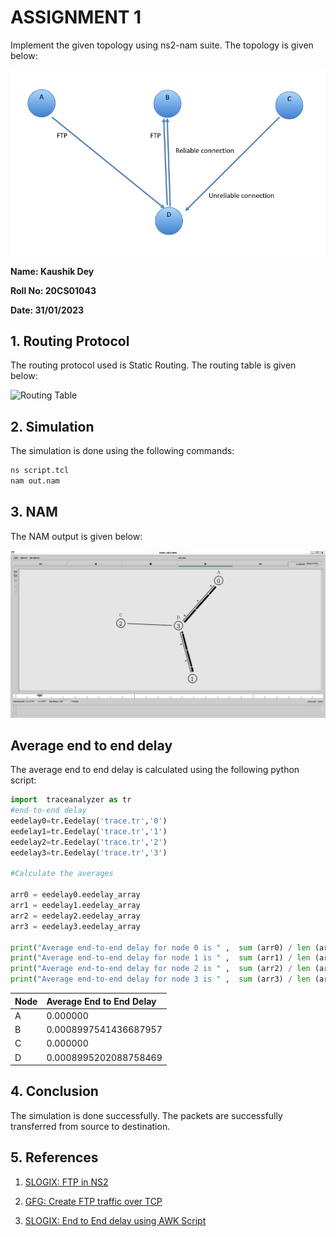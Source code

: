 # ASSIGNMENT 1

Implement the given topology using ns2-nam suite. The topology is given below:

![TOPOLOGY JPEG](.\assets\top.jpg)

**Name: Kaushik Dey**

**Roll No: 20CS01043**

**Date: 31/01/2023**

## 1. Routing Protocol

The routing protocol used is Static Routing. The routing table is given below:

![Routing Table](.\assets\routing_table.jpg)

## 2. Simulation

The simulation is done using the following commands:

```bash
ns script.tcl
nam out.nam
```

## 3. NAM

The NAM output is given below:

![NAM Output](assets\screenshot.jpg)

## Average end to end delay

The average end to end delay is calculated using the following python script:

```python
import  traceanalyzer as tr
#end-to-end delay
eedelay0=tr.Eedelay('trace.tr','0')
eedelay1=tr.Eedelay('trace.tr','1')
eedelay2=tr.Eedelay('trace.tr','2')
eedelay3=tr.Eedelay('trace.tr','3')

#Calculate the averages

arr0 = eedelay0.eedelay_array
arr1 = eedelay1.eedelay_array
arr2 = eedelay2.eedelay_array
arr3 = eedelay3.eedelay_array

print("Average end-to-end delay for node 0 is " ,  sum (arr0) / len (arr0))
print("Average end-to-end delay for node 1 is " ,  sum (arr1) / len (arr1))
print("Average end-to-end delay for node 2 is " ,  sum (arr2) / len (arr2))
print("Average end-to-end delay for node 3 is " ,  sum (arr3) / len (arr3))
```

| Node | Average End to End Delay |
| :---| :--- |
| A | 0.000000 |
| B | 0.0008997541436687957 |
| C | 0.000000 |
| D | 0.0008995202088758469 |

## 4. Conclusion

The simulation is done successfully. The packets are successfully transferred from source to destination.

## 5. References

1. [SLOGIX: FTP in NS2](https://slogix.in/source-code/ns2-sample-for-wired-networks/how-to-create-data-transfer-between-nodes-using-tcp-in-ns2/)

2. [GFG: Create FTP traffic over TCP](https://www.geeksforgeeks.org/tcl-script-to-create-ftp-traffic-over-tcp/)

3. [SLOGIX: End to End delay using AWK Script](https://slogix.in/source-code/ns2-sample-for-wireless-networks/how-to-calculate-end-to-end-delay-using-awk-script-in-ns2/#:~:text=Delay%20is%20the%20difference%20between,file%20and%20produces%20the%20result.)